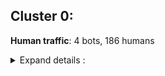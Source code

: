 ## Cluster 0:

**Human traffic**:  4 bots, 186 humans

<details>

<summary>  Expand details : </summary>

* **User Agent** : Mozilla/5.0 (Linux; Android 11; 2201117TY) AppleWebKit/537.36 (KHTML, like Gecko) Version/4.0 Chrome/89.0.4389.116 Mobile Safari/537.36 False

  - **Metadata** : 2023-05-02 10:47:04+00:00/37.163.204.16/1074533a-8bf3-4166-a7b1-e8f507f95900

  - **Media Distanza** : 8.65

  - **Conteggio totale** : 1



* **User Agent** : Mozilla/5.0 (Linux; Android 13; 22081212UG Build/TKQ1.220829.002; wv) AppleWebKit/537.36 (KHTML, like Gecko) Version/4.0 Chrome/112.0.5615.135 Mobile Safari/537.36 Instagram 280.0.0.18.114 Android (33/13; 480dpi; 1220x2482; Xiaomi; 22081212UG; diting; qcom; it_IT; 468688352) False

  - **Metadata** : 2023-05-02 12:07:45+00:00/151.44.62.162/81209f2e-b794-4bea-ab27-ca16ba9d7544

  - **Media Distanza** : 158.52

  - **Conteggio totale** : 1



* **User Agent** : Mozilla/5.0 (Macintosh; Intel Mac OS X 10.13; rv:109.0) Gecko/20100101 Firefox/111.0 False

  - **Metadata** : 2023-05-02 10:31:36+00:00/107.175.117.169/cca03f9e-1668-4d5c-aa00-adae04504fff

  - **Media Distanza** : 9.80

  - **Conteggio totale** : 1



* **User Agent** : Mozilla/5.0 (Macintosh; Intel Mac OS X 10.13; rv:109.0) Gecko/20100101 Firefox/112.0 False

  - **Metadata** : 2023-05-02 10:57:55+00:00/79.35.129.167/81209f2e-b794-4bea-ab27-ca16ba9d7544

  - **Media Distanza** : 9.23

  - **Conteggio totale** : 2



* **User Agent** : Mozilla/5.0 (Macintosh; Intel Mac OS X 10.13; rv:109.0) Gecko/20100101 Firefox/113.0 False

  - **Metadata** : 2023-05-02 10:30:09+00:00/192.3.29.93/cca03f9e-1668-4d5c-aa00-adae04504fff

  - **Media Distanza** : 9.48

  - **Conteggio totale** : 1



* **User Agent** : Mozilla/5.0 (Macintosh; Intel Mac OS X 10.14; rv:102.0) Gecko/20100101 Firefox/102.0 False

  - **Metadata** : 2023-05-02 10:07:15+00:00/37.183.156.55/81209f2e-b794-4bea-ab27-ca16ba9d7544

  - **Media Distanza** : 9.26

  - **Conteggio totale** : 2



* **User Agent** : Mozilla/5.0 (Macintosh; Intel Mac OS X 10.14; rv:109.0) Gecko/20100101 Firefox/112.0 False

  - **Metadata** : 2023-05-02 10:35:42+00:00/107.172.184.222/cca03f9e-1668-4d5c-aa00-adae04504fff

  - **Media Distanza** : 9.41

  - **Conteggio totale** : 2



* **User Agent** : Mozilla/5.0 (Macintosh; Intel Mac OS X 10.14; rv:66.0) Gecko/20100101 Firefox/66.0 False

  - **Metadata** : 2023-05-02 10:41:54+00:00/116.203.237.30/1b3f0af8-fd4d-40c5-aed4-3111eb861580

  - **Media Distanza** : 9.85

  - **Conteggio totale** : 1



* **User Agent** : Mozilla/5.0 (Macintosh; Intel Mac OS X 10.15; rv:102.0) Gecko/20100101 Firefox/102.0 False

  - **Metadata** : 2023-05-02 12:26:50+00:00/2.229.0.29/81209f2e-b794-4bea-ab27-ca16ba9d7544

  - **Media Distanza** : 9.16

  - **Conteggio totale** : 2



* **User Agent** : Mozilla/5.0 (Macintosh; Intel Mac OS X 10.15; rv:108.0) Gecko/20100101 Firefox/108.0 False

  - **Metadata** : 2023-05-02 12:16:14+00:00/128.40.81.115/0a8a141f-f2c4-46be-933e-45edfd582beb

  - **Media Distanza** : 13.76

  - **Conteggio totale** : 1



* **User Agent** : Mozilla/5.0 (Macintosh; Intel Mac OS X 10.15; rv:109.0) Gecko/20100101 Firefox/109.0 False

  - **Metadata** : 2023-05-02 10:34:42+00:00/107.173.3.211/cca03f9e-1668-4d5c-aa00-adae04504fff

  - **Media Distanza** : 9.42

  - **Conteggio totale** : 1



* **User Agent** : Mozilla/5.0 (Macintosh; Intel Mac OS X 10.15; rv:109.0) Gecko/20100101 Firefox/111.0 False

  - **Metadata** : 2023-05-02 10:29:38+00:00/104.168.51.82/cca03f9e-1668-4d5c-aa00-adae04504fff

  - **Media Distanza** : 9.48

  - **Conteggio totale** : 1



* **User Agent** : Mozilla/5.0 (Macintosh; Intel Mac OS X 10.15; rv:109.0) Gecko/20100101 Firefox/112.0 False

  - **Metadata** : 2023-05-02 10:08:53+00:00/88.149.203.102/4f097634-e8a7-4bcc-8074-a4cb0575a0d0

  - **Media Distanza** : 10.02

  - **Conteggio totale** : 6



* **User Agent** : Mozilla/5.0 (Macintosh; Intel Mac OS X 10.15; rv:109.0) Gecko/20100101 Firefox/113.0 False

  - **Metadata** : 2023-05-02 10:30:56+00:00/50.2.25.253/cca03f9e-1668-4d5c-aa00-adae04504fff

  - **Media Distanza** : 9.82

  - **Conteggio totale** : 1



* **User Agent** : Mozilla/5.0 (Macintosh; Intel Mac OS X 10_10_1) AppleWebKit/537.36 (KHTML, like Gecko) Chrome/37.0.2062.124 Safari/537.36 False

  - **Metadata** : 2023-05-02 11:40:10+00:00/122.161.91.49/fd49995e-656a-41d5-a14a-e28629acdfcc

  - **Media Distanza** : 7.78

  - **Conteggio totale** : 1



* **User Agent** : Mozilla/5.0 (Macintosh; Intel Mac OS X 10_10_1) AppleWebKit/537.36 (KHTML, like Gecko) Chrome/39.0.2171.95 Safari/537.36 False

  - **Metadata** : 2023-05-02 11:23:16+00:00/34.230.30.118/ed60f2c7-9309-4a71-86c2-bdd9e189a100

  - **Media Distanza** : 8.15

  - **Conteggio totale** : 2



* **User Agent** : Mozilla/5.0 (Macintosh; Intel Mac OS X 10_10_5) AppleWebKit/537.36 (KHTML, like Gecko) Chrome/87.0.4280.141 Safari/537.36 False

  - **Metadata** : 2023-05-02 10:42:50+00:00/82.62.133.65/81209f2e-b794-4bea-ab27-ca16ba9d7544

  - **Media Distanza** : 6.94

  - **Conteggio totale** : 1



* **User Agent** : Mozilla/5.0 (Macintosh; Intel Mac OS X 10_10_5) AppleWebKit/537.36 (KHTML, like Gecko) Chrome/87.0.4280.88 Safari/537.36 False

  - **Metadata** : 2023-05-02 10:16:41+00:00/151.71.111.115/81209f2e-b794-4bea-ab27-ca16ba9d7544

  - **Media Distanza** : 6.93

  - **Conteggio totale** : 1



* **User Agent** : Mozilla/5.0 (Macintosh; Intel Mac OS X 10_11_0) AppleWebKit/537.36 (KHTML, like Gecko) Chrome/45.0.2454.46 Safari/537.36 False

  - **Metadata** : 2023-05-02 10:00:18+00:00/216.218.147.200/cca03f9e-1668-4d5c-aa00-adae04504fff

  - **Media Distanza** : 9.71

  - **Conteggio totale** : 1



* **User Agent** : Mozilla/5.0 (Macintosh; Intel Mac OS X 10_11_6) AppleWebKit/537.36 (KHTML, like Gecko) Chrome/103.0.0.0 Safari/537.36 False

  - **Metadata** : 2023-05-02 11:52:15+00:00/2.36.103.224/81209f2e-b794-4bea-ab27-ca16ba9d7544

  - **Media Distanza** : 7.09

  - **Conteggio totale** : 1



* **User Agent** : Mozilla/5.0 (Macintosh; Intel Mac OS X 10_11_6) AppleWebKit/601.7.8 (KHTML, like Gecko) False

  - **Metadata** : 2023-05-02 10:32:27+00:00/95.75.33.49/2d3d1ba8-4fb5-4c8c-9f8b-fd5ef1ef3dca

  - **Media Distanza** : 7.13

  - **Conteggio totale** : 1



* **User Agent** : Mozilla/5.0 (Macintosh; Intel Mac OS X 10_12_6) AppleWebKit/537.36 (KHTML, like Gecko) Chrome/103.0.0.0 Safari/537.36 False

  - **Metadata** : 2023-05-02 11:31:08+00:00/93.148.109.210/81209f2e-b794-4bea-ab27-ca16ba9d7544

  - **Media Distanza** : 6.89

  - **Conteggio totale** : 2



* **User Agent** : Mozilla/5.0 (Macintosh; Intel Mac OS X 10_12_6) AppleWebKit/603.3.8 (KHTML, like Gecko) Version/10.1.2 Safari/603.3.8 False

  - **Metadata** : 2023-05-02 11:14:10+00:00/185.81.68.197/1b3f0af8-fd4d-40c5-aed4-3111eb861580

  - **Media Distanza** : 7.27

  - **Conteggio totale** : 1



* **User Agent** : Mozilla/5.0 (Macintosh; Intel Mac OS X 10_12_6) AppleWebKit/605.1.15 (KHTML, like Gecko) Version/12.1.2 Safari/605.1.15 False

  - **Metadata** : 2023-05-02 11:30:48+00:00/31.190.27.47/81209f2e-b794-4bea-ab27-ca16ba9d7544

  - **Media Distanza** : 6.87

  - **Conteggio totale** : 4



* **User Agent** : Mozilla/5.0 (Macintosh; Intel Mac OS X 10_13_6) AppleWebKit/537.36 (KHTML, like Gecko) Chrome/105.0.0.0 Safari/537.36 False

  - **Metadata** : 2023-05-02 10:25:03+00:00/2.44.129.181/81209f2e-b794-4bea-ab27-ca16ba9d7544

  - **Media Distanza** : 6.91

  - **Conteggio totale** : 1



* **User Agent** : Mozilla/5.0 (Macintosh; Intel Mac OS X 10_13_6) AppleWebKit/537.36 (KHTML, like Gecko) Chrome/111.0.0.0 Safari/537.36 False

  - **Metadata** : 2023-05-02 10:29:14+00:00/107.173.48.38/cca03f9e-1668-4d5c-aa00-adae04504fff

  - **Media Distanza** : 7.29

  - **Conteggio totale** : 2



* **User Agent** : Mozilla/5.0 (Macintosh; Intel Mac OS X 10_13_6) AppleWebKit/605.1.15 (KHTML, like Gecko) Version/13.1.2 Safari/605.1.15 False

  - **Metadata** : 2023-05-02 10:06:31+00:00/82.61.0.155/81209f2e-b794-4bea-ab27-ca16ba9d7544

  - **Media Distanza** : 6.59

  - **Conteggio totale** : 5



* **User Agent** : Mozilla/5.0 (Macintosh; Intel Mac OS X 10_14_2) AppleWebKit/605.1.15 (KHTML, like Gecko) Version/12.0.2 Safari/605.1.15 False

  - **Metadata** : 2023-05-02 11:36:22+00:00/93.34.227.210/81209f2e-b794-4bea-ab27-ca16ba9d7544

  - **Media Distanza** : 6.89

  - **Conteggio totale** : 1



* **User Agent** : Mozilla/5.0 (Macintosh; Intel Mac OS X 10_14_5) AppleWebKit/537.36 (KHTML, like Gecko) Chrome/109.0.0.0 Safari/537.36 False

  - **Metadata** : 2023-05-02 10:41:01+00:00/151.33.129.190/81209f2e-b794-4bea-ab27-ca16ba9d7544

  - **Media Distanza** : 8.50

  - **Conteggio totale** : 1



* **User Agent** : Mozilla/5.0 (Macintosh; Intel Mac OS X 10_14_6) AppleWebKit/537.36 (KHTML, like Gecko) Chrome/109.0.0.0 Safari/537.36 False

  - **Metadata** : 2023-05-02 10:34:34+00:00/23.94.83.217/cca03f9e-1668-4d5c-aa00-adae04504fff

  - **Media Distanza** : 7.14

  - **Conteggio totale** : 1



* **User Agent** : Mozilla/5.0 (Macintosh; Intel Mac OS X 10_14_6) AppleWebKit/537.36 (KHTML, like Gecko) Chrome/81.0.4044.0 Safari/537.36 False

  - **Metadata** : 2023-05-02 11:22:34+00:00/116.202.49.204/1b3f0af8-fd4d-40c5-aed4-3111eb861580

  - **Media Distanza** : 9.20

  - **Conteggio totale** : 1



* **User Agent** : Mozilla/5.0 (Macintosh; Intel Mac OS X 10_14_6) AppleWebKit/537.36 (KHTML, like Gecko) Chrome/97.0.4692.99 Safari/537.36 False

  - **Metadata** : 2023-05-02 10:08:32+00:00/54.191.123.72/ed60f2c7-9309-4a71-86c2-bdd9e189a100

  - **Media Distanza** : 8.36

  - **Conteggio totale** : 1



* **User Agent** : Mozilla/5.0 (Macintosh; Intel Mac OS X 10_14_6) AppleWebKit/605.1.15 (KHTML, like Gecko) False

  - **Metadata** : 2023-05-02 10:35:37+00:00/151.95.95.248/0a8a141f-f2c4-46be-933e-45edfd582beb

  - **Media Distanza** : 7.51

  - **Conteggio totale** : 2



* **User Agent** : Mozilla/5.0 (Macintosh; Intel Mac OS X 10_14_6) AppleWebKit/605.1.15 (KHTML, like Gecko) Version/14.1.2 Safari/605.1.15 False

  - **Metadata** : 2023-05-02 10:27:26+00:00/88.149.171.31/81209f2e-b794-4bea-ab27-ca16ba9d7544

  - **Media Distanza** : 6.39

  - **Conteggio totale** : 1



* **User Agent** : Mozilla/5.0 (Macintosh; Intel Mac OS X 10_15_5) AppleWebKit/605.1.15 (KHTML, like Gecko) Version/13.1.1 Safari/605.1.15 (Applebot/0.1; +http://www.apple.com/go/applebot) True

  - **Metadata** : 2023-05-02 11:27:24+00:00/17.241.227.26/cca03f9e-1668-4d5c-aa00-adae04504fff

  - **Media Distanza** : 38.20

  - **Conteggio totale** : 11



* **User Agent** : Mozilla/5.0 (Macintosh; Intel Mac OS X 10_15_6) AppleWebKit/537.36 (KHTML, like Gecko) Chrome/108.0.0.0 Safari/537.36 False

  - **Metadata** : 2023-05-02 10:35:40+00:00/107.173.142.220/cca03f9e-1668-4d5c-aa00-adae04504fff

  - **Media Distanza** : 7.11

  - **Conteggio totale** : 1



* **User Agent** : Mozilla/5.0 (Macintosh; Intel Mac OS X 10_15_6) AppleWebKit/537.36 (KHTML, like Gecko) Chrome/109.0.0.0 Safari/537.36 False

  - **Metadata** : 2023-05-02 10:35:38+00:00/107.173.142.143/cca03f9e-1668-4d5c-aa00-adae04504fff

  - **Media Distanza** : 7.19

  - **Conteggio totale** : 1



* **User Agent** : Mozilla/5.0 (Macintosh; Intel Mac OS X 10_15_6) AppleWebKit/537.36 (KHTML, like Gecko) Chrome/110.0.0.0 Safari/537.36 False

  - **Metadata** : 2023-05-02 10:35:44+00:00/107.173.48.118/cca03f9e-1668-4d5c-aa00-adae04504fff

  - **Media Distanza** : 7.25

  - **Conteggio totale** : 1



* **User Agent** : Mozilla/5.0 (Macintosh; Intel Mac OS X 10_15_6) AppleWebKit/537.36 (KHTML, like Gecko) Chrome/111.0.0.0 Safari/537.36 False

  - **Metadata** : 2023-05-02 10:35:29+00:00/104.168.51.115/cca03f9e-1668-4d5c-aa00-adae04504fff

  - **Media Distanza** : 7.14

  - **Conteggio totale** : 1



* **User Agent** : Mozilla/5.0 (Macintosh; Intel Mac OS X 10_15_6) AppleWebKit/605.1.15 (KHTML, like Gecko) Version/13.1.2 Safari/605.1.15 False

  - **Metadata** : 2023-05-02 12:26:11+00:00/2.47.142.106/81209f2e-b794-4bea-ab27-ca16ba9d7544

  - **Media Distanza** : 6.31

  - **Conteggio totale** : 1



* **User Agent** : Mozilla/5.0 (Macintosh; Intel Mac OS X 10_15_6) AppleWebKit/605.1.15 (KHTML, like Gecko) Version/14.0.1 Safari/605.1.15 False

  - **Metadata** : 2023-05-02 11:24:18+00:00/151.82.16.19/81209f2e-b794-4bea-ab27-ca16ba9d7544

  - **Media Distanza** : 6.36

  - **Conteggio totale** : 1



* **User Agent** : Mozilla/5.0 (Macintosh; Intel Mac OS X 10_15_6) AppleWebKit/605.1.15 (KHTML, like Gecko) Version/14.0.3 Safari/605.1.15 False

  - **Metadata** : 2023-05-02 10:42:04+00:00/151.37.210.88/81209f2e-b794-4bea-ab27-ca16ba9d7544

  - **Media Distanza** : 6.37

  - **Conteggio totale** : 1



* **User Agent** : Mozilla/5.0 (Macintosh; Intel Mac OS X 10_15_6) AppleWebKit/605.1.15 (KHTML, like Gecko) Version/14.1.2 Safari/605.1.15 False

  - **Metadata** : 2023-05-02 11:44:10+00:00/5.90.91.113/81209f2e-b794-4bea-ab27-ca16ba9d7544

  - **Media Distanza** : 6.30

  - **Conteggio totale** : 2



* **User Agent** : Mozilla/5.0 (Macintosh; Intel Mac OS X 10_15_6) AppleWebKit/605.1.15 (KHTML, like Gecko) Version/15.4 Safari/605.1.15 False

  - **Metadata** : 2023-05-02 10:34:47+00:00/80.20.150.245/81209f2e-b794-4bea-ab27-ca16ba9d7544

  - **Media Distanza** : 6.29

  - **Conteggio totale** : 1



* **User Agent** : Mozilla/5.0 (Macintosh; Intel Mac OS X 10_15_6) AppleWebKit/605.1.15 (KHTML, like Gecko) Version/15.6,2 Safari/605.1.15 False

  - **Metadata** : 2023-05-02 11:36:58+00:00/5.169.64.228/81209f2e-b794-4bea-ab27-ca16ba9d7544

  - **Media Distanza** : 6.35

  - **Conteggio totale** : 2



* **User Agent** : Mozilla/5.0 (Macintosh; Intel Mac OS X 10_15_6) AppleWebKit/605.1.15 (KHTML, like Gecko) Version/15.6.1 Safari/605.1.15 False

  - **Metadata** : 2023-05-02 12:23:12+00:00/5.95.187.24/81209f2e-b794-4bea-ab27-ca16ba9d7544

  - **Media Distanza** : 6.28

  - **Conteggio totale** : 1



* **User Agent** : Mozilla/5.0 (Macintosh; Intel Mac OS X 10_15_6) AppleWebKit/605.1.15 (KHTML, like Gecko) Version/15.6.4 Mobile/15E148 Safari/604.1 False

  - **Metadata** : 2023-05-02 11:22:06+00:00/101.56.102.10/81209f2e-b794-4bea-ab27-ca16ba9d7544

  - **Media Distanza** : 6.15

  - **Conteggio totale** : 1



* **User Agent** : Mozilla/5.0 (Macintosh; Intel Mac OS X 10_15_6) AppleWebKit/605.1.15 (KHTML, like Gecko) Version/15.6.4 Safari/605.1.15 False

  - **Metadata** : 2023-05-02 10:09:35+00:00/101.56.102.10/81209f2e-b794-4bea-ab27-ca16ba9d7544

  - **Media Distanza** : 6.46

  - **Conteggio totale** : 3



* **User Agent** : Mozilla/5.0 (Macintosh; Intel Mac OS X 10_15_7) AppleWebKit/537.36 (KHTML, like Gecko) Chrome/107.0.0.0 Safari/537.36 False

  - **Metadata** : 2023-05-02 10:10:29+00:00/64.124.8.49/972149f6-4a88-4681-8b97-982c21d5544e

  - **Media Distanza** : 12.89

  - **Conteggio totale** : 4



* **User Agent** : Mozilla/5.0 (Macintosh; Intel Mac OS X 10_15_7) AppleWebKit/537.36 (KHTML, like Gecko) Chrome/108.0.0.0 Safari/537.36 False

  - **Metadata** : 2023-05-02 11:58:36+00:00/54.162.194.228/cca03f9e-1668-4d5c-aa00-adae04504fff

  - **Media Distanza** : 9.07

  - **Conteggio totale** : 8



* **User Agent** : Mozilla/5.0 (Macintosh; Intel Mac OS X 10_15_7) AppleWebKit/537.36 (KHTML, like Gecko) Chrome/111.0.0.0 Safari/537.36 False

  - **Metadata** : 2023-05-02 10:08:29+00:00/130.25.254.200/c96cab3d-3644-44bf-9aab-826470aa862f

  - **Media Distanza** : 7.16

  - **Conteggio totale** : 9



* **User Agent** : Mozilla/5.0 (Macintosh; Intel Mac OS X 10_15_7) AppleWebKit/537.36 (KHTML, like Gecko) Chrome/112.0.0.0 Safari/537.36 False

  - **Metadata** : 2023-05-02 10:10:55+00:00/101.56.16.7/81209f2e-b794-4bea-ab27-ca16ba9d7544

  - **Media Distanza** : 7.41

  - **Conteggio totale** : 65



* **User Agent** : Mozilla/5.0 (Macintosh; Intel Mac OS X 10_15_7) AppleWebKit/537.36 (KHTML, like Gecko) Chrome/112.0.0.0 Safari/537.36 Edg/112.0.1722.58 False

  - **Metadata** : 2023-05-02 12:21:13+00:00/81.56.143.43/81209f2e-b794-4bea-ab27-ca16ba9d7544

  - **Media Distanza** : 7.02

  - **Conteggio totale** : 1



* **User Agent** : Mozilla/5.0 (Macintosh; Intel Mac OS X 10_15_7) AppleWebKit/537.36 (KHTML, like Gecko) Chrome/112.0.0.0 Safari/537.36 Edg/112.0.1722.64 False

  - **Metadata** : 2023-05-02 10:47:30+00:00/81.56.122.42/81209f2e-b794-4bea-ab27-ca16ba9d7544

  - **Media Distanza** : 6.96

  - **Conteggio totale** : 1



* **User Agent** : Mozilla/5.0 (Macintosh; Intel Mac OS X 10_15_7) AppleWebKit/537.36 (KHTML, like Gecko) Chrome/112.0.0.0 Safari/537.36 OPR/98.0.0.0 False

  - **Metadata** : 2023-05-02 10:18:11+00:00/217.138.197.20/81209f2e-b794-4bea-ab27-ca16ba9d7544

  - **Media Distanza** : 6.94

  - **Conteggio totale** : 1



* **User Agent** : Mozilla/5.0 (Macintosh; Intel Mac OS X 10_15_7) AppleWebKit/537.36 (KHTML, like Gecko) Chrome/113.0.0.0 Safari/537.36 False

  - **Metadata** : 2023-05-02 10:35:34+00:00/107.175.204.118/cca03f9e-1668-4d5c-aa00-adae04504fff

  - **Media Distanza** : 7.43

  - **Conteggio totale** : 2



* **User Agent** : Mozilla/5.0 (Macintosh; Intel Mac OS X 10_15_7) AppleWebKit/537.36 (KHTML, like Gecko) Chrome/96.0.4664.110 Safari/537.36 False

  - **Metadata** : 2023-05-02 10:42:44+00:00/209.141.55.120/-

  - **Media Distanza** : 8.36

  - **Conteggio totale** : 1



* **User Agent** : Mozilla/5.0 (Macintosh; Intel Mac OS X 10_15_7) AppleWebKit/537.36 (KHTML, like Gecko) Chrome/97.0.4692.99 Safari/537.36 False

  - **Metadata** : 2023-05-02 10:09:48+00:00/213.61.203.222/0a8a141f-f2c4-46be-933e-45edfd582beb

  - **Media Distanza** : 7.33

  - **Conteggio totale** : 1



* **User Agent** : Mozilla/5.0 (Macintosh; Intel Mac OS X 10_15_7) AppleWebKit/605.1.15 (KHTML, like Gecko) False

  - **Metadata** : 2023-05-02 10:34:05+00:00/109.115.131.149/cca03f9e-1668-4d5c-aa00-adae04504fff

  - **Media Distanza** : 8.26

  - **Conteggio totale** : 2



* **User Agent** : Mozilla/5.0 (Macintosh; Intel Mac OS X 10_15_7) AppleWebKit/605.1.15 (KHTML, like Gecko) Version/14.1.2 Safari/605.1.15 False

  - **Metadata** : 2023-05-02 10:35:27+00:00/107.173.3.226/cca03f9e-1668-4d5c-aa00-adae04504fff

  - **Media Distanza** : 6.48

  - **Conteggio totale** : 3



* **User Agent** : Mozilla/5.0 (Macintosh; Intel Mac OS X 10_15_7) AppleWebKit/605.1.15 (KHTML, like Gecko) Version/15.0 Safari/605.1.15 False

  - **Metadata** : 2023-05-02 11:18:09+00:00/78.5.1.54/81209f2e-b794-4bea-ab27-ca16ba9d7544

  - **Media Distanza** : 6.53

  - **Conteggio totale** : 1



* **User Agent** : Mozilla/5.0 (Macintosh; Intel Mac OS X 10_15_7) AppleWebKit/605.1.15 (KHTML, like Gecko) Version/15.2 Safari/605.1.15 False

  - **Metadata** : 2023-05-02 10:05:52+00:00/93.37.112.0/81209f2e-b794-4bea-ab27-ca16ba9d7544

  - **Media Distanza** : 6.77

  - **Conteggio totale** : 1



* **User Agent** : Mozilla/5.0 (Macintosh; Intel Mac OS X 10_15_7) AppleWebKit/605.1.15 (KHTML, like Gecko) Version/15.3 Safari/605.1.15 False

  - **Metadata** : 2023-05-02 11:23:26+00:00/5.99.208.38/81209f2e-b794-4bea-ab27-ca16ba9d7544

  - **Media Distanza** : 6.54

  - **Conteggio totale** : 3



* **User Agent** : Mozilla/5.0 (Macintosh; Intel Mac OS X 10_15_7) AppleWebKit/605.1.15 (KHTML, like Gecko) Version/15.4 Safari/605.1.15 False

  - **Metadata** : 2023-05-02 11:39:53+00:00/79.16.17.8/81209f2e-b794-4bea-ab27-ca16ba9d7544

  - **Media Distanza** : 7.82

  - **Conteggio totale** : 4



* **User Agent** : Mozilla/5.0 (Macintosh; Intel Mac OS X 10_15_7) AppleWebKit/605.1.15 (KHTML, like Gecko) Version/15.5 Safari/605.1.15 False

  - **Metadata** : 2023-05-02 10:11:15+00:00/31.188.141.248/81209f2e-b794-4bea-ab27-ca16ba9d7544

  - **Media Distanza** : 6.65

  - **Conteggio totale** : 4



* **User Agent** : Mozilla/5.0 (Macintosh; Intel Mac OS X 10_15_7) AppleWebKit/605.1.15 (KHTML, like Gecko) Version/15.6 Safari/605.1.15 False

  - **Metadata** : 2023-05-02 11:33:54+00:00/31.94.25.107/81209f2e-b794-4bea-ab27-ca16ba9d7544

  - **Media Distanza** : 6.66

  - **Conteggio totale** : 1



* **User Agent** : Mozilla/5.0 (Macintosh; Intel Mac OS X 10_15_7) AppleWebKit/605.1.15 (KHTML, like Gecko) Version/15.6.1 Safari/605.1.15 False

  - **Metadata** : 2023-05-02 10:09:21+00:00/151.29.58.102/81209f2e-b794-4bea-ab27-ca16ba9d7544

  - **Media Distanza** : 6.33

  - **Conteggio totale** : 9



* **User Agent** : Mozilla/5.0 (Macintosh; Intel Mac OS X 10_15_7) AppleWebKit/605.1.15 (KHTML, like Gecko) Version/16.0 Safari/605.1.15 False

  - **Metadata** : 2023-05-02 10:06:37+00:00/192.167.192.120/0a8a141f-f2c4-46be-933e-45edfd582beb

  - **Media Distanza** : 7.14

  - **Conteggio totale** : 3



* **User Agent** : Mozilla/5.0 (Macintosh; Intel Mac OS X 10_15_7) AppleWebKit/605.1.15 (KHTML, like Gecko) Version/16.1 Safari/605.1.15 False

  - **Metadata** : 2023-05-02 11:52:13+00:00/151.30.84.196/81209f2e-b794-4bea-ab27-ca16ba9d7544

  - **Media Distanza** : 6.78

  - **Conteggio totale** : 1



* **User Agent** : Mozilla/5.0 (Macintosh; Intel Mac OS X 10_15_7) AppleWebKit/605.1.15 (KHTML, like Gecko) Version/16.2 Safari/605.1.15 False

  - **Metadata** : 2023-05-02 11:30:20+00:00/93.33.54.105/81209f2e-b794-4bea-ab27-ca16ba9d7544

  - **Media Distanza** : 6.61

  - **Conteggio totale** : 8



* **User Agent** : Mozilla/5.0 (Macintosh; Intel Mac OS X 10_15_7) AppleWebKit/605.1.15 (KHTML, like Gecko) Version/16.3 Safari/605.1.15 False

  - **Metadata** : 2023-05-02 11:31:20+00:00/188.217.130.152/81209f2e-b794-4bea-ab27-ca16ba9d7544

  - **Media Distanza** : 6.99

  - **Conteggio totale** : 30



* **User Agent** : Mozilla/5.0 (Macintosh; Intel Mac OS X 10_15_7) AppleWebKit/605.1.15 (KHTML, like Gecko) Version/16.4 Mobile/15E148 Safari/604.1 False

  - **Metadata** : 2023-05-02 11:20:52+00:00/79.17.58.7/81209f2e-b794-4bea-ab27-ca16ba9d7544

  - **Media Distanza** : 6.37

  - **Conteggio totale** : 2



* **User Agent** : Mozilla/5.0 (Macintosh; Intel Mac OS X 10_15_7) AppleWebKit/605.1.15 (KHTML, like Gecko) Version/16.4 Safari/605.1.15 False

  - **Metadata** : 2023-05-02 11:29:53+00:00/212.171.234.155/4f097634-e8a7-4bcc-8074-a4cb0575a0d0

  - **Media Distanza** : 6.88

  - **Conteggio totale** : 36



* **User Agent** : Mozilla/5.0 (Macintosh; Intel Mac OS X 10_15_7) AppleWebKit/605.1.15 (KHTML, like Gecko) Version/16.4.1 Safari/605.1.15 False

  - **Metadata** : 2023-05-02 10:16:51+00:00/81.56.85.71/81209f2e-b794-4bea-ab27-ca16ba9d7544

  - **Media Distanza** : 6.65

  - **Conteggio totale** : 9



* **User Agent** : Mozilla/5.0 (iPad; CPU OS 11_4 like Mac OS X) AppleWebKit/605.1.15 (KHTML, like Gecko) Version/11.0 Mobile/15E148 Safari/604.1 False

  - **Metadata** : 2023-05-02 12:21:10+00:00/45.87.9.237/ee52971f-fb8d-4534-94cb-61232147fd12

  - **Media Distanza** : 27.77

  - **Conteggio totale** : 2



* **User Agent** : Mozilla/5.0 (iPad; CPU OS 12_5_5 like Mac OS X) AppleWebKit/605.1.15 (KHTML, like Gecko) Version/12.1.2 Mobile/15E148 Safari/604.1 False

  - **Metadata** : 2023-05-02 10:30:19+00:00/128.116.144.10/81209f2e-b794-4bea-ab27-ca16ba9d7544

  - **Media Distanza** : 27.49

  - **Conteggio totale** : 1



* **User Agent** : Mozilla/5.0 (iPad; CPU OS 12_5_7 like Mac OS X) AppleWebKit/604.1.34 (KHTML, like Gecko) GSA/39.0.175034278 Mobile/16H81 Safari/604.1 False

  - **Metadata** : 2023-05-02 11:18:56+00:00/95.246.70.175/81209f2e-b794-4bea-ab27-ca16ba9d7544

  - **Media Distanza** : 27.54

  - **Conteggio totale** : 1



* **User Agent** : Mozilla/5.0 (iPad; CPU OS 15_7_5 like Mac OS X) AppleWebKit/605.1.15 (KHTML, like Gecko) Version/15.6.4 Mobile/15E148 Safari/604.1 False

  - **Metadata** : 2023-05-02 10:45:28+00:00/2.37.82.175/81209f2e-b794-4bea-ab27-ca16ba9d7544

  - **Media Distanza** : 27.45

  - **Conteggio totale** : 1



* **User Agent** : Mozilla/5.0 (iPad; CPU OS 16_1 like Mac OS X) AppleWebKit/605.1.15 (KHTML, like Gecko) GSA/261.0.525226904 Mobile/15E148 Safari/604.1 False

  - **Metadata** : 2023-05-02 11:56:03+00:00/79.49.126.167/81209f2e-b794-4bea-ab27-ca16ba9d7544

  - **Media Distanza** : 27.53

  - **Conteggio totale** : 1



* **User Agent** : Mozilla/5.0 (iPad; CPU OS 16_3 like Mac OS X) AppleWebKit/605.1.15 (KHTML, like Gecko) CriOS/112.0.5615.70 Mobile/15E148 Safari/604.1 False

  - **Metadata** : 2023-05-02 11:30:12+00:00/94.34.2.35/81209f2e-b794-4bea-ab27-ca16ba9d7544

  - **Media Distanza** : 30.23

  - **Conteggio totale** : 1



* **User Agent** : Mozilla/5.0 (iPad; CPU OS 16_3 like Mac OS X) AppleWebKit/605.1.15 (KHTML, like Gecko) GSA/261.0.525226904 Mobile/15E148 Safari/604.1 False

  - **Metadata** : 2023-05-02 10:19:10+00:00/151.95.79.62/0a8a141f-f2c4-46be-933e-45edfd582beb

  - **Media Distanza** : 27.87

  - **Conteggio totale** : 1



* **User Agent** : Mozilla/5.0 (iPad; CPU OS 16_3_1 like Mac OS X) AppleWebKit/605.1.15 (KHTML, like Gecko) Version/16.3 Mobile/15E148 Safari/604.1 False

  - **Metadata** : 2023-05-02 10:07:22+00:00/5.88.236.61/81209f2e-b794-4bea-ab27-ca16ba9d7544

  - **Media Distanza** : 27.50

  - **Conteggio totale** : 1



* **User Agent** : Mozilla/5.0 (iPad; CPU OS 16_4 like Mac OS X) AppleWebKit/605.1.15 (KHTML, like Gecko) CriOS/112.0.5615.167 Mobile/15E148 Safari/604.1 False

  - **Metadata** : 2023-05-02 12:18:01+00:00/93.34.147.208/81209f2e-b794-4bea-ab27-ca16ba9d7544

  - **Media Distanza** : 30.19

  - **Conteggio totale** : 1



* **User Agent** : Mozilla/5.0 (iPad; CPU OS 16_4_1 like Mac OS X) AppleWebKit/605.1.15 (KHTML, like Gecko) Mobile/15E148 AppIosLmIt Leroy Merlin/8.11.0 AppIosLmIt Leroy Merlin/8.11.0 AppIosLmIt Leroy Merlin/8.11.0 AppIosLmIt Leroy Merlin/8.11.0 False

  - **Metadata** : 2023-05-02 10:28:47+00:00/92.118.62.60/81209f2e-b794-4bea-ab27-ca16ba9d7544

  - **Media Distanza** : 27.76

  - **Conteggio totale** : 1



* **User Agent** : Mozilla/5.0 (iPhone; CPU iPhone OS 12_5 like Mac OS X) AppleWebKit/605.1.15 (KHTML, like Gecko) GSA/160.0.373863126 Mobile/15E148 Safari/604.1 False

  - **Metadata** : 2023-05-02 11:43:05+00:00/5.90.35.94/81209f2e-b794-4bea-ab27-ca16ba9d7544

  - **Media Distanza** : 3.47

  - **Conteggio totale** : 1



* **User Agent** : Mozilla/5.0 (iPhone; CPU iPhone OS 12_5_5 like Mac OS X) AppleWebKit/605.1.15 (KHTML, like Gecko) Version/12.1.2 Mobile/15E148 Safari/604.1 False

  - **Metadata** : 2023-05-02 10:46:04+00:00/151.57.34.219/81209f2e-b794-4bea-ab27-ca16ba9d7544

  - **Media Distanza** : 2.76

  - **Conteggio totale** : 2



* **User Agent** : Mozilla/5.0 (iPhone; CPU iPhone OS 12_5_7 like Mac OS X) AppleWebKit/605.1.15 (KHTML, like Gecko) Version/12.1.2 Mobile/15E148 Safari/604.1 False

  - **Metadata** : 2023-05-02 10:02:55+00:00/79.40.97.167/81209f2e-b794-4bea-ab27-ca16ba9d7544

  - **Media Distanza** : 3.36

  - **Conteggio totale** : 4



* **User Agent** : Mozilla/5.0 (iPhone; CPU iPhone OS 13_2_3 like Mac OS X) AppleWebKit/605.1.15 (KHTML, like Gecko) Version/13.0.3 Mobile/15E148 Safari/604.1 False

  - **Metadata** : 2023-05-02 10:08:48+00:00/223.240.99.104/972149f6-4a88-4681-8b97-982c21d5544e

  - **Media Distanza** : 3.76

  - **Conteggio totale** : 1



* **User Agent** : Mozilla/5.0 (iPhone; CPU iPhone OS 13_5 like Mac OS X) AppleWebKit/605.1.15 (KHTML, like Gecko) CriOS/93.0.4577.78 Mobile/15E148 Safari/604.1 False

  - **Metadata** : 2023-05-02 12:06:37+00:00/37.160.144.193/81209f2e-b794-4bea-ab27-ca16ba9d7544

  - **Media Distanza** : 12.86

  - **Conteggio totale** : 1



* **User Agent** : Mozilla/5.0 (iPhone; CPU iPhone OS 14_0 like Mac OS X) AppleWebKit/605.1.15 (KHTML, like Gecko) Version/14.0 Mobile/15E148 Safari/604.1 False

  - **Metadata** : 2023-05-02 11:13:36+00:00/178.249.192.115/ebaa916b-6d4c-45a3-aa9e-56fdcaac1574

  - **Media Distanza** : 8.50

  - **Conteggio totale** : 1



* **User Agent** : Mozilla/5.0 (iPhone; CPU iPhone OS 14_4 like Mac OS X) AppleWebKit/605.1.15 (KHTML, like Gecko) Version/14.0.3 Mobile/15E148 Safari/604.1 False

  - **Metadata** : 2023-05-02 11:49:31+00:00/5.90.201.132/81209f2e-b794-4bea-ab27-ca16ba9d7544

  - **Media Distanza** : 3.72

  - **Conteggio totale** : 1



* **User Agent** : Mozilla/5.0 (iPhone; CPU iPhone OS 14_6 like Mac OS X) AppleWebKit/605.1.15 (KHTML, like Gecko) Version/14.1.1 Mobile/15E148 Safari/604.1 False

  - **Metadata** : 2023-05-02 11:53:47+00:00/151.34.245.110/81209f2e-b794-4bea-ab27-ca16ba9d7544

  - **Media Distanza** : 3.18

  - **Conteggio totale** : 2



* **User Agent** : Mozilla/5.0 (iPhone; CPU iPhone OS 14_7_1 like Mac OS X) AppleWebKit/605.1.15 (KHTML, like Gecko) Version/14.1.2 Mobile/15E148 Safari/604.1 False

  - **Metadata** : 2023-05-02 11:39:15+00:00/151.34.25.76/71833729-ebae-4a24-aa7f-44edf8482820

  - **Media Distanza** : 3.24

  - **Conteggio totale** : 2



* **User Agent** : Mozilla/5.0 (iPhone; CPU iPhone OS 14_8 like Mac OS X) AppleWebKit/605.1.15 (KHTML, like Gecko) Version/14.1.2 Mobile/15E148 Safari/604.1 False

  - **Metadata** : 2023-05-02 11:39:49+00:00/93.44.7.187/81209f2e-b794-4bea-ab27-ca16ba9d7544

  - **Media Distanza** : 5.48

  - **Conteggio totale** : 4



* **User Agent** : Mozilla/5.0 (iPhone; CPU iPhone OS 14_8_1 like Mac OS X) AppleWebKit/605.1.15 (KHTML, like Gecko) Version/14.1.2 Mobile/15E148 Safari/604.1 False

  - **Metadata** : 2023-05-02 11:33:19+00:00/151.36.15.81/81209f2e-b794-4bea-ab27-ca16ba9d7544

  - **Media Distanza** : 2.79

  - **Conteggio totale** : 5



* **User Agent** : Mozilla/5.0 (iPhone; CPU iPhone OS 15_0_2 like Mac OS X) AppleWebKit/605.1.15 (KHTML, like Gecko) Version/15.0 Mobile/15E148 Safari/604.1 False

  - **Metadata** : 2023-05-02 10:11:54+00:00/80.180.155.94/81209f2e-b794-4bea-ab27-ca16ba9d7544

  - **Media Distanza** : 2.90

  - **Conteggio totale** : 1



* **User Agent** : Mozilla/5.0 (iPhone; CPU iPhone OS 15_1 like Mac OS X) AppleWebKit/605.1.15 (KHTML, like Gecko) Version/15.1 Mobile/15E148 Safari/604.1 False

  - **Metadata** : 2023-05-02 11:59:07+00:00/51.179.32.110/99d7b12b-bb30-42fd-b065-9d2fb9583ec2

  - **Media Distanza** : 5.40

  - **Conteggio totale** : 2



* **User Agent** : Mozilla/5.0 (iPhone; CPU iPhone OS 15_3 like Mac OS X) AppleWebKit/605.1.15 (KHTML, like Gecko) Version/15.3 Mobile/15E148 Safari/604.1 False

  - **Metadata** : 2023-05-02 10:44:51+00:00/109.53.11.80/99d7b12b-bb30-42fd-b065-9d2fb9583ec2

  - **Media Distanza** : 6.53

  - **Conteggio totale** : 1



* **User Agent** : Mozilla/5.0 (iPhone; CPU iPhone OS 15_3_1 like Mac OS X) AppleWebKit/605.1.15 (KHTML, like Gecko) Version/15.3 Mobile/15E148 Safari/604.1 False

  - **Metadata** : 2023-05-02 10:56:52+00:00/93.32.198.177/81209f2e-b794-4bea-ab27-ca16ba9d7544

  - **Media Distanza** : 4.69

  - **Conteggio totale** : 3



* **User Agent** : Mozilla/5.0 (iPhone; CPU iPhone OS 15_4 like Mac OS X) AppleWebKit/605.1.15 (KHTML, like Gecko) CriOS/112.0.5615.167 Mobile/15E148 Safari/604.1 False

  - **Metadata** : 2023-05-02 10:50:56+00:00/176.201.184.82/81209f2e-b794-4bea-ab27-ca16ba9d7544

  - **Media Distanza** : 12.86

  - **Conteggio totale** : 1



* **User Agent** : Mozilla/5.0 (iPhone; CPU iPhone OS 15_4_1 like Mac OS X) AppleWebKit/605.1.15 (KHTML, like Gecko) Version/15.4 Mobile/15E148 Safari/604.1 False

  - **Metadata** : 2023-05-02 11:30:27+00:00/37.161.129.255/81209f2e-b794-4bea-ab27-ca16ba9d7544

  - **Media Distanza** : 3.44

  - **Conteggio totale** : 5



* **User Agent** : Mozilla/5.0 (iPhone; CPU iPhone OS 15_5 like Mac OS X) AppleWebKit/605.1.15 (KHTML, like Gecko) GSA/257.0.518611621 Mobile/15E148 Safari/604.1 False

  - **Metadata** : 2023-05-02 10:22:41+00:00/151.18.2.46/81209f2e-b794-4bea-ab27-ca16ba9d7544

  - **Media Distanza** : 3.47

  - **Conteggio totale** : 1



* **User Agent** : Mozilla/5.0 (iPhone; CPU iPhone OS 15_5 like Mac OS X) AppleWebKit/605.1.15 (KHTML, like Gecko) Version/15.5 Mobile/15E148 Safari/604.1 False

  - **Metadata** : 2023-05-02 12:00:16+00:00/151.18.19.88/81209f2e-b794-4bea-ab27-ca16ba9d7544

  - **Media Distanza** : 2.88

  - **Conteggio totale** : 7



* **User Agent** : Mozilla/5.0 (iPhone; CPU iPhone OS 15_6 like Mac OS X) AppleWebKit/605.1.15 (KHTML, like Gecko) CriOS/112.0.5615.70 Mobile/15E148 Safari/604.1 False

  - **Metadata** : 2023-05-02 11:38:35+00:00/93.32.18.162/81209f2e-b794-4bea-ab27-ca16ba9d7544

  - **Media Distanza** : 12.85

  - **Conteggio totale** : 2



* **User Agent** : Mozilla/5.0 (iPhone; CPU iPhone OS 15_6 like Mac OS X) AppleWebKit/605.1.15 (KHTML, like Gecko) EdgiOS/112.0.1722.44 Version/15.0 Mobile/15E148 Safari/604.1 False

  - **Metadata** : 2023-05-02 11:35:52+00:00/151.34.239.165/81209f2e-b794-4bea-ab27-ca16ba9d7544

  - **Media Distanza** : 64.59

  - **Conteggio totale** : 1



* **User Agent** : Mozilla/5.0 (iPhone; CPU iPhone OS 15_6 like Mac OS X) AppleWebKit/605.1.15 (KHTML, like Gecko) Version/15.6 Mobile/15E148 Safari/604.1 False

  - **Metadata** : 2023-05-02 10:12:15+00:00/5.171.195.83/81209f2e-b794-4bea-ab27-ca16ba9d7544

  - **Media Distanza** : 4.66

  - **Conteggio totale** : 4



* **User Agent** : Mozilla/5.0 (iPhone; CPU iPhone OS 15_6_1 like Mac OS X) AppleWebKit/605.1.15 (KHTML, like Gecko) Mobile/15E148 AppIosLmIt Leroy Merlin/8.12.0 False

  - **Metadata** : 2023-05-02 10:26:10+00:00/151.38.107.26/81209f2e-b794-4bea-ab27-ca16ba9d7544

  - **Media Distanza** : 18.67

  - **Conteggio totale** : 1



* **User Agent** : Mozilla/5.0 (iPhone; CPU iPhone OS 15_6_1 like Mac OS X) AppleWebKit/605.1.15 (KHTML, like Gecko) Version/15.6.1 Mobile/15E148 Safari/604.1 False

  - **Metadata** : 2023-05-02 11:30:49+00:00/37.163.243.146/81209f2e-b794-4bea-ab27-ca16ba9d7544

  - **Media Distanza** : 3.59

  - **Conteggio totale** : 17



* **User Agent** : Mozilla/5.0 (iPhone; CPU iPhone OS 15_7 like Mac OS X) AppleWebKit/605.1.15 (KHTML, like Gecko) CriOS/112.0.5615.167 Mobile/15E148 Safari/604.1 False

  - **Metadata** : 2023-05-02 10:11:02+00:00/37.159.100.246/81209f2e-b794-4bea-ab27-ca16ba9d7544

  - **Media Distanza** : 12.98

  - **Conteggio totale** : 2



* **User Agent** : Mozilla/5.0 (iPhone; CPU iPhone OS 15_7 like Mac OS X) AppleWebKit/605.1.15 (KHTML, like Gecko) GSA/262.0.527316235 Mobile/15E148 Safari/604.1 False

  - **Metadata** : 2023-05-02 11:49:07+00:00/101.56.104.206/81209f2e-b794-4bea-ab27-ca16ba9d7544

  - **Media Distanza** : 3.45

  - **Conteggio totale** : 1



* **User Agent** : Mozilla/5.0 (iPhone; CPU iPhone OS 15_7 like Mac OS X) AppleWebKit/605.1.15 (KHTML, like Gecko) Version/15.6,2 Mobile/15E148 Safari/604.1 False

  - **Metadata** : 2023-05-02 11:19:42+00:00/82.55.215.136/81209f2e-b794-4bea-ab27-ca16ba9d7544

  - **Media Distanza** : 2.74

  - **Conteggio totale** : 1



* **User Agent** : Mozilla/5.0 (iPhone; CPU iPhone OS 15_7_1 like Mac OS X) AppleWebKit/605.1.15 (KHTML, like Gecko) Version/15.6.3 Mobile/15E148 Safari/604.1 False

  - **Metadata** : 2023-05-02 11:33:12+00:00/95.244.182.53/81209f2e-b794-4bea-ab27-ca16ba9d7544

  - **Media Distanza** : 2.82

  - **Conteggio totale** : 1



* **User Agent** : Mozilla/5.0 (iPhone; CPU iPhone OS 15_7_3 like Mac OS X) AppleWebKit/605.1.15 (KHTML, like Gecko) Mobile/15E148 AppIosLmIt Leroy Merlin/8.11.0 False

  - **Metadata** : 2023-05-02 11:58:02+00:00/37.163.210.162/09fc74bd-db16-4ea2-b6ea-4980cacec8f7

  - **Media Distanza** : 18.93

  - **Conteggio totale** : 2



* **User Agent** : Mozilla/5.0 (iPhone; CPU iPhone OS 15_7_3 like Mac OS X) AppleWebKit/605.1.15 (KHTML, like Gecko) Mobile/15E148 AppIosLmIt Leroy Merlin/8.12.0 AppIosLmIt Leroy Merlin/8.12.0 AppIosLmIt Leroy Merlin/8.12.0 AppIosLmIt Leroy Merlin/8.12.0 False

  - **Metadata** : 2023-05-02 10:21:05+00:00/5.77.76.147/81209f2e-b794-4bea-ab27-ca16ba9d7544

  - **Media Distanza** : 5.75

  - **Conteggio totale** : 1



* **User Agent** : Mozilla/5.0 (iPhone; CPU iPhone OS 15_7_3 like Mac OS X) AppleWebKit/605.1.15 (KHTML, like Gecko) Version/15.6.4 Mobile/15E148 Safari/604.1 False

  - **Metadata** : 2023-05-02 10:05:40+00:00/37.163.248.122/81209f2e-b794-4bea-ab27-ca16ba9d7544

  - **Media Distanza** : 3.38

  - **Conteggio totale** : 7



* **User Agent** : Mozilla/5.0 (iPhone; CPU iPhone OS 15_7_4 like Mac OS X) AppleWebKit/605.1.15 (KHTML, like Gecko) Mobile/15E148 False

  - **Metadata** : 2023-05-02 12:15:56+00:00/193.207.171.63/71833729-ebae-4a24-aa7f-44edf8482820

  - **Media Distanza** : 4.69

  - **Conteggio totale** : 1



* **User Agent** : Mozilla/5.0 (iPhone; CPU iPhone OS 15_7_5 like Mac OS X) AppleWebKit/605.1.15 (KHTML, like Gecko) Mobile/15E148 AppIosLmIt Leroy Merlin/8.11.0 False

  - **Metadata** : 2023-05-02 12:29:21+00:00/37.117.193.156/81209f2e-b794-4bea-ab27-ca16ba9d7544

  - **Media Distanza** : 18.65

  - **Conteggio totale** : 1



* **User Agent** : Mozilla/5.0 (iPhone; CPU iPhone OS 15_7_5 like Mac OS X) AppleWebKit/605.1.15 (KHTML, like Gecko) Mobile/15E148 AppIosLmIt Leroy Merlin/8.11.0 AppIosLmIt Leroy Merlin/8.11.0 AppIosLmIt Leroy Merlin/8.11.0 AppIosLmIt Leroy Merlin/8.11.0 AppIosLmIt Leroy Merlin/8.11.0 False

  - **Metadata** : 2023-05-02 12:01:29+00:00/109.116.2.71/81209f2e-b794-4bea-ab27-ca16ba9d7544

  - **Media Distanza** : 4.11

  - **Conteggio totale** : 1



* **User Agent** : Mozilla/5.0 (iPhone; CPU iPhone OS 15_7_5 like Mac OS X) AppleWebKit/605.1.15 (KHTML, like Gecko) Version/15.6.4 Mobile/15E148 Safari/604.1 False

  - **Metadata** : 2023-05-02 11:30:43+00:00/62.11.44.228/81209f2e-b794-4bea-ab27-ca16ba9d7544

  - **Media Distanza** : 4.14

  - **Conteggio totale** : 17



* **User Agent** : Mozilla/5.0 (iPhone; CPU iPhone OS 16_0 like Mac OS X) AppleWebKit/605.1.15 (KHTML, like Gecko) CriOS/99.0.4844.59 Mobile/15E148 Safari/604.1 False

  - **Metadata** : 2023-05-02 12:08:27+00:00/37.163.10.159/81209f2e-b794-4bea-ab27-ca16ba9d7544

  - **Media Distanza** : 12.85

  - **Conteggio totale** : 1



* **User Agent** : Mozilla/5.0 (iPhone; CPU iPhone OS 16_0 like Mac OS X) AppleWebKit/605.1.15 (KHTML, like Gecko) GSA/261.0.525226904 Mobile/15E148 Safari/604.1 False

  - **Metadata** : 2023-05-02 12:10:47+00:00/151.35.38.155/81209f2e-b794-4bea-ab27-ca16ba9d7544

  - **Media Distanza** : 3.39

  - **Conteggio totale** : 1



* **User Agent** : Mozilla/5.0 (iPhone; CPU iPhone OS 16_0 like Mac OS X) AppleWebKit/605.1.15 (KHTML, like Gecko) Version/16.0 Mobile/15E148 Safari/604.1 False

  - **Metadata** : 2023-05-02 11:47:52+00:00/79.20.131.57/81209f2e-b794-4bea-ab27-ca16ba9d7544

  - **Media Distanza** : 3.25

  - **Conteggio totale** : 9



* **User Agent** : Mozilla/5.0 (iPhone; CPU iPhone OS 16_0_2 like Mac OS X) AppleWebKit/605.1.15 (KHTML, like Gecko) Version/16.0 Mobile/15E148 Safari/604.1 False

  - **Metadata** : 2023-05-02 10:09:02+00:00/5.90.215.156/81209f2e-b794-4bea-ab27-ca16ba9d7544

  - **Media Distanza** : 4.87

  - **Conteggio totale** : 11



* **User Agent** : Mozilla/5.0 (iPhone; CPU iPhone OS 16_0_3 like Mac OS X) AppleWebKit/605.1.15 (KHTML, like Gecko) Mobile/15E148 False

  - **Metadata** : 2023-05-02 11:33:46+00:00/5.168.72.49/2d3d1ba8-4fb5-4c8c-9f8b-fd5ef1ef3dca

  - **Media Distanza** : 5.07

  - **Conteggio totale** : 1



* **User Agent** : Mozilla/5.0 (iPhone; CPU iPhone OS 16_0_3 like Mac OS X) AppleWebKit/605.1.15 (KHTML, like Gecko) Version/16.0 Mobile/15E148 Safari/604.1 False

  - **Metadata** : 2023-05-02 11:55:33+00:00/93.41.3.164/81209f2e-b794-4bea-ab27-ca16ba9d7544

  - **Media Distanza** : 3.09

  - **Conteggio totale** : 3



* **User Agent** : Mozilla/5.0 (iPhone; CPU iPhone OS 16_1 like Mac OS X) AppleWebKit/605.1.15 (KHTML, like Gecko) CriOS/112.0.5615.167 Mobile/15E148 Safari/604.1 False

  - **Metadata** : 2023-05-02 10:16:45+00:00/2.198.164.219/81209f2e-b794-4bea-ab27-ca16ba9d7544

  - **Media Distanza** : 12.86

  - **Conteggio totale** : 2



* **User Agent** : Mozilla/5.0 (iPhone; CPU iPhone OS 16_1 like Mac OS X) AppleWebKit/605.1.15 (KHTML, like Gecko) CriOS/112.0.5615.46 Mobile/15E148 Safari/604.1 False

  - **Metadata** : 2023-05-02 11:47:53+00:00/37.161.136.24/81209f2e-b794-4bea-ab27-ca16ba9d7544

  - **Media Distanza** : 12.91

  - **Conteggio totale** : 1



* **User Agent** : Mozilla/5.0 (iPhone; CPU iPhone OS 16_1 like Mac OS X) AppleWebKit/605.1.15 (KHTML, like Gecko) CriOS/112.0.5615.70 Mobile/15E148 Safari/604.1 False

  - **Metadata** : 2023-05-02 12:03:24+00:00/188.11.101.70/81209f2e-b794-4bea-ab27-ca16ba9d7544

  - **Media Distanza** : 13.09

  - **Conteggio totale** : 1



* **User Agent** : Mozilla/5.0 (iPhone; CPU iPhone OS 16_1 like Mac OS X) AppleWebKit/605.1.15 (KHTML, like Gecko) GSA/249.0.504450501 Mobile/15E148 Safari/604.1 False

  - **Metadata** : 2023-05-02 11:53:49+00:00/93.43.146.96/81209f2e-b794-4bea-ab27-ca16ba9d7544

  - **Media Distanza** : 3.47

  - **Conteggio totale** : 1



* **User Agent** : Mozilla/5.0 (iPhone; CPU iPhone OS 16_1 like Mac OS X) AppleWebKit/605.1.15 (KHTML, like Gecko) GSA/260.0.523280039 Mobile/15E148 Safari/604.1 False

  - **Metadata** : 2023-05-02 11:41:14+00:00/185.158.236.219/81209f2e-b794-4bea-ab27-ca16ba9d7544

  - **Media Distanza** : 4.20

  - **Conteggio totale** : 2



* **User Agent** : Mozilla/5.0 (iPhone; CPU iPhone OS 16_1 like Mac OS X) AppleWebKit/605.1.15 (KHTML, like Gecko) Version/16.1 Mobile/15E148 Safari/604.1 False

  - **Metadata** : 2023-05-02 11:48:54+00:00/5.90.206.155/81209f2e-b794-4bea-ab27-ca16ba9d7544

  - **Media Distanza** : 3.25

  - **Conteggio totale** : 6



* **User Agent** : Mozilla/5.0 (iPhone; CPU iPhone OS 16_1_1 like Mac OS X) AppleWebKit/605.1.15 (KHTML, like Gecko) Mobile/15E148 False

  - **Metadata** : 2023-05-02 10:48:37+00:00/93.40.244.118/81209f2e-b794-4bea-ab27-ca16ba9d7544

  - **Media Distanza** : 3.94

  - **Conteggio totale** : 1



* **User Agent** : Mozilla/5.0 (iPhone; CPU iPhone OS 16_1_1 like Mac OS X) AppleWebKit/605.1.15 (KHTML, like Gecko) Mobile/15E148 AppIosLmIt Leroy Merlin/8.11.0 False

  - **Metadata** : 2023-05-02 11:12:10+00:00/151.68.13.130/81209f2e-b794-4bea-ab27-ca16ba9d7544

  - **Media Distanza** : 18.69

  - **Conteggio totale** : 1



* **User Agent** : Mozilla/5.0 (iPhone; CPU iPhone OS 16_1_1 like Mac OS X) AppleWebKit/605.1.15 (KHTML, like Gecko) Mobile/15E148 AppIosLmIt Leroy Merlin/8.11.0 AppIosLmIt Leroy Merlin/8.11.0 AppIosLmIt Leroy Merlin/8.11.0 False

  - **Metadata** : 2023-05-02 12:11:39+00:00/151.68.89.191/81209f2e-b794-4bea-ab27-ca16ba9d7544

  - **Media Distanza** : 4.00

  - **Conteggio totale** : 1



* **User Agent** : Mozilla/5.0 (iPhone; CPU iPhone OS 16_1_1 like Mac OS X) AppleWebKit/605.1.15 (KHTML, like Gecko) Mobile/15E148 AppIosLmIt Leroy Merlin/8.12.0 AppIosLmIt Leroy Merlin/8.12.0 False

  - **Metadata** : 2023-05-02 11:09:02+00:00/93.47.44.130/81209f2e-b794-4bea-ab27-ca16ba9d7544

  - **Media Distanza** : 3.94

  - **Conteggio totale** : 1



* **User Agent** : Mozilla/5.0 (iPhone; CPU iPhone OS 16_1_1 like Mac OS X) AppleWebKit/605.1.15 (KHTML, like Gecko) Version/16.1 Mobile/15E148 Safari/604.1 False

  - **Metadata** : 2023-05-02 11:28:33+00:00/80.117.115.16/81209f2e-b794-4bea-ab27-ca16ba9d7544

  - **Media Distanza** : 3.61

  - **Conteggio totale** : 52



* **User Agent** : Mozilla/5.0 (iPhone; CPU iPhone OS 16_1_2 like Mac OS X) AppleWebKit/605.1.15 (KHTML, like Gecko) Version/16.1 Mobile/15E148 Safari/604.1 False

  - **Metadata** : 2023-05-02 10:10:10+00:00/5.169.155.22/81209f2e-b794-4bea-ab27-ca16ba9d7544

  - **Media Distanza** : 3.93

  - **Conteggio totale** : 16



* **User Agent** : Mozilla/5.0 (iPhone; CPU iPhone OS 16_2 like Mac OS X) AppleWebKit/605.1.15 (KHTML, like Gecko) CriOS/112.0.5615.167 Mobile/15E148 Safari/604.1 False

  - **Metadata** : 2023-05-02 11:33:11+00:00/93.33.189.52/4f097634-e8a7-4bcc-8074-a4cb0575a0d0

  - **Media Distanza** : 13.16

  - **Conteggio totale** : 2



* **User Agent** : Mozilla/5.0 (iPhone; CPU iPhone OS 16_2 like Mac OS X) AppleWebKit/605.1.15 (KHTML, like Gecko) GSA/184.2.407130758 Mobile/15E148 Safari/604.1 False

  - **Metadata** : 2023-05-02 12:09:38+00:00/79.35.209.2/81209f2e-b794-4bea-ab27-ca16ba9d7544

  - **Media Distanza** : 3.47

  - **Conteggio totale** : 1



* **User Agent** : Mozilla/5.0 (iPhone; CPU iPhone OS 16_2 like Mac OS X) AppleWebKit/605.1.15 (KHTML, like Gecko) GSA/236.0.484392333 Mobile/15E148 Safari/604.1 False

  - **Metadata** : 2023-05-02 12:02:02+00:00/151.82.12.4/81209f2e-b794-4bea-ab27-ca16ba9d7544

  - **Media Distanza** : 3.47

  - **Conteggio totale** : 1



* **User Agent** : Mozilla/5.0 (iPhone; CPU iPhone OS 16_2 like Mac OS X) AppleWebKit/605.1.15 (KHTML, like Gecko) GSA/242.1.493995244 Mobile/15E148 Safari/604.1 False

  - **Metadata** : 2023-05-02 11:29:29+00:00/2.36.103.5/81209f2e-b794-4bea-ab27-ca16ba9d7544

  - **Media Distanza** : 3.52

  - **Conteggio totale** : 1



* **User Agent** : Mozilla/5.0 (iPhone; CPU iPhone OS 16_2 like Mac OS X) AppleWebKit/605.1.15 (KHTML, like Gecko) GSA/256.2.518341946 Mobile/15E148 Safari/604.1 False

  - **Metadata** : 2023-05-02 10:50:54+00:00/5.90.115.172/81209f2e-b794-4bea-ab27-ca16ba9d7544

  - **Media Distanza** : 3.63

  - **Conteggio totale** : 1



* **User Agent** : Mozilla/5.0 (iPhone; CPU iPhone OS 16_2 like Mac OS X) AppleWebKit/605.1.15 (KHTML, like Gecko) GSA/261.0.525226904 Mobile/15E148 Safari/604.1 False

  - **Metadata** : 2023-05-02 10:19:27+00:00/37.159.10.174/81209f2e-b794-4bea-ab27-ca16ba9d7544

  - **Media Distanza** : 3.50

  - **Conteggio totale** : 4



* **User Agent** : Mozilla/5.0 (iPhone; CPU iPhone OS 16_2 like Mac OS X) AppleWebKit/605.1.15 (KHTML, like Gecko) Mobile/15E148 AppIosLmIt Leroy Merlin/8.11.0 False

  - **Metadata** : 2023-05-02 10:53:34+00:00/193.207.116.251/595f727a-33ec-44b6-8c04-87c32d7c1b05

  - **Media Distanza** : 19.13

  - **Conteggio totale** : 1



* **User Agent** : Mozilla/5.0 (iPhone; CPU iPhone OS 16_2 like Mac OS X) AppleWebKit/605.1.15 (KHTML, like Gecko) Mobile/15E148 AppIosLmIt Leroy Merlin/8.12.0 False

  - **Metadata** : 2023-05-02 10:40:43+00:00/5.170.104.208/81209f2e-b794-4bea-ab27-ca16ba9d7544

  - **Media Distanza** : 18.67

  - **Conteggio totale** : 1



* **User Agent** : Mozilla/5.0 (iPhone; CPU iPhone OS 16_2 like Mac OS X) AppleWebKit/605.1.15 (KHTML, like Gecko) Mobile/15E148 AppIosLmIt Leroy Merlin/8.9.0 AppIosLmIt Leroy Merlin/8.9.0 False

  - **Metadata** : 2023-05-02 11:08:22+00:00/158.148.61.161/81209f2e-b794-4bea-ab27-ca16ba9d7544

  - **Media Distanza** : 4.26

  - **Conteggio totale** : 1



* **User Agent** : Mozilla/5.0 (iPhone; CPU iPhone OS 16_2 like Mac OS X) AppleWebKit/605.1.15 (KHTML, like Gecko) Version/16.2 Mobile/15E148 Safari/604.1 False

  - **Metadata** : 2023-05-02 10:07:42+00:00/93.34.144.93/81209f2e-b794-4bea-ab27-ca16ba9d7544

  - **Media Distanza** : 3.76

  - **Conteggio totale** : 39



* **User Agent** : Mozilla/5.0 (iPhone; CPU iPhone OS 16_3 like Mac OS X) AppleWebKit/605.1.15 (KHTML, like Gecko) CriOS/104.0.5112.88 Mobile/15E148 Safari/604.1 False

  - **Metadata** : 2023-05-02 10:18:01+00:00/151.36.138.183/81209f2e-b794-4bea-ab27-ca16ba9d7544

  - **Media Distanza** : 13.32

  - **Conteggio totale** : 1



* **User Agent** : Mozilla/5.0 (iPhone; CPU iPhone OS 16_3 like Mac OS X) AppleWebKit/605.1.15 (KHTML, like Gecko) CriOS/108.0.5359.112 Mobile/15E148 Safari/604.1 False

  - **Metadata** : 2023-05-02 10:55:57+00:00/5.91.7.3/ec6bb493-2290-4271-8140-92cf83f7b58c

  - **Media Distanza** : 13.93

  - **Conteggio totale** : 4



* **User Agent** : Mozilla/5.0 (iPhone; CPU iPhone OS 16_3 like Mac OS X) AppleWebKit/605.1.15 (KHTML, like Gecko) CriOS/112.0.5615.167 Mobile/15E148 Safari/604.1 False

  - **Metadata** : 2023-05-02 10:12:28+00:00/93.33.27.185/81209f2e-b794-4bea-ab27-ca16ba9d7544

  - **Media Distanza** : 12.90

  - **Conteggio totale** : 11



* **User Agent** : Mozilla/5.0 (iPhone; CPU iPhone OS 16_3 like Mac OS X) AppleWebKit/605.1.15 (KHTML, like Gecko) CriOS/112.0.5615.70 Mobile/15E148 Safari/604.1 False

  - **Metadata** : 2023-05-02 10:43:08+00:00/109.118.76.137/81209f2e-b794-4bea-ab27-ca16ba9d7544

  - **Media Distanza** : 12.87

  - **Conteggio totale** : 1



* **User Agent** : Mozilla/5.0 (iPhone; CPU iPhone OS 16_3 like Mac OS X) AppleWebKit/605.1.15 (KHTML, like Gecko) CriOS/87.0.4280.77 Mobile/15E148 Safari/604.1 False

  - **Metadata** : 2023-05-02 11:17:20+00:00/93.32.208.24/81209f2e-b794-4bea-ab27-ca16ba9d7544

  - **Media Distanza** : 12.89

  - **Conteggio totale** : 1



* **User Agent** : Mozilla/5.0 (iPhone; CPU iPhone OS 16_3 like Mac OS X) AppleWebKit/605.1.15 (KHTML, like Gecko) GSA/255.0.515161012 Mobile/15E148 Safari/604.1 False

  - **Metadata** : 2023-05-02 10:10:52+00:00/151.38.95.94/81209f2e-b794-4bea-ab27-ca16ba9d7544

  - **Media Distanza** : 3.47

  - **Conteggio totale** : 1



* **User Agent** : Mozilla/5.0 (iPhone; CPU iPhone OS 16_3 like Mac OS X) AppleWebKit/605.1.15 (KHTML, like Gecko) GSA/256.2.518341946 Mobile/15E148 Safari/604.1 False

  - **Metadata** : 2023-05-02 10:38:40+00:00/151.15.195.177/81209f2e-b794-4bea-ab27-ca16ba9d7544

  - **Media Distanza** : 3.53

  - **Conteggio totale** : 2



* **User Agent** : Mozilla/5.0 (iPhone; CPU iPhone OS 16_3 like Mac OS X) AppleWebKit/605.1.15 (KHTML, like Gecko) GSA/257.0.518611621 Mobile/15E148 Safari/604.1 False

  - **Metadata** : 2023-05-02 11:46:58+00:00/37.163.99.97/81209f2e-b794-4bea-ab27-ca16ba9d7544

  - **Media Distanza** : 3.68

  - **Conteggio totale** : 2



* **User Agent** : Mozilla/5.0 (iPhone; CPU iPhone OS 16_3 like Mac OS X) AppleWebKit/605.1.15 (KHTML, like Gecko) GSA/261.0.525226904 Mobile/15E148 Safari/604.1 False

  - **Metadata** : 2023-05-02 11:24:56+00:00/37.179.155.230/81209f2e-b794-4bea-ab27-ca16ba9d7544

  - **Media Distanza** : 3.86

  - **Conteggio totale** : 8



* **User Agent** : Mozilla/5.0 (iPhone; CPU iPhone OS 16_3 like Mac OS X) AppleWebKit/605.1.15 (KHTML, like Gecko) GSA/71.1.241847734 Mobile/15E148 Safari/605.1 False

  - **Metadata** : 2023-05-02 11:11:42+00:00/101.56.196.104/0a8a141f-f2c4-46be-933e-45edfd582beb

  - **Media Distanza** : 6.25

  - **Conteggio totale** : 1



* **User Agent** : Mozilla/5.0 (iPhone; CPU iPhone OS 16_3 like Mac OS X) AppleWebKit/605.1.15 (KHTML, like Gecko) Mobile/15E148 AppIosLmIt Leroy Merlin/8.12.0 False

  - **Metadata** : 2023-05-02 11:47:50+00:00/95.244.8.10/81209f2e-b794-4bea-ab27-ca16ba9d7544

  - **Media Distanza** : 18.67

  - **Conteggio totale** : 1



* **User Agent** : Mozilla/5.0 (iPhone; CPU iPhone OS 16_3 like Mac OS X) AppleWebKit/605.1.15 (KHTML, like Gecko) Version/16.3 Mobile/15E148 Safari/604.1 False

  - **Metadata** : 2023-05-02 11:30:12+00:00/5.91.238.98/81209f2e-b794-4bea-ab27-ca16ba9d7544

  - **Media Distanza** : 3.41

  - **Conteggio totale** : 8



* **User Agent** : Mozilla/5.0 (iPhone; CPU iPhone OS 16_3_1 like Mac OS X) AppleWebKit/605.1.15 (KHTML, like Gecko) Mobile/15E148 False

  - **Metadata** : 2023-05-02 11:56:43+00:00/93.47.230.200/2d3d1ba8-4fb5-4c8c-9f8b-fd5ef1ef3dca

  - **Media Distanza** : 5.53

  - **Conteggio totale** : 1



* **User Agent** : Mozilla/5.0 (iPhone; CPU iPhone OS 16_3_1 like Mac OS X) AppleWebKit/605.1.15 (KHTML, like Gecko) Mobile/15E148 AppIosLmIt Leroy Merlin/8.10.0 AppIosLmIt Leroy Merlin/8.10.0 False

  - **Metadata** : 2023-05-02 10:51:40+00:00/101.56.55.134/81209f2e-b794-4bea-ab27-ca16ba9d7544

  - **Media Distanza** : 4.67

  - **Conteggio totale** : 1



* **User Agent** : Mozilla/5.0 (iPhone; CPU iPhone OS 16_3_1 like Mac OS X) AppleWebKit/605.1.15 (KHTML, like Gecko) Mobile/15E148 AppIosLmIt Leroy Merlin/8.11.0 False

  - **Metadata** : 2023-05-02 10:39:07+00:00/37.162.216.139/81209f2e-b794-4bea-ab27-ca16ba9d7544

  - **Media Distanza** : 18.76

  - **Conteggio totale** : 2



* **User Agent** : Mozilla/5.0 (iPhone; CPU iPhone OS 16_3_1 like Mac OS X) AppleWebKit/605.1.15 (KHTML, like Gecko) Mobile/15E148 AppIosLmIt Leroy Merlin/8.11.0 AppIosLmIt Leroy Merlin/8.11.0 AppIosLmIt Leroy Merlin/8.11.0 False

  - **Metadata** : 2023-05-02 10:37:38+00:00/5.90.110.84/81209f2e-b794-4bea-ab27-ca16ba9d7544

  - **Media Distanza** : 3.92

  - **Conteggio totale** : 1



* **User Agent** : Mozilla/5.0 (iPhone; CPU iPhone OS 16_3_1 like Mac OS X) AppleWebKit/605.1.15 (KHTML, like Gecko) Mobile/15E148 AppIosLmIt Leroy Merlin/8.11.0 AppIosLmIt Leroy Merlin/8.11.0 AppIosLmIt Leroy Merlin/8.11.0 AppIosLmIt Leroy Merlin/8.11.0 AppIosLmIt Leroy Merlin/8.11.0 AppIosLmIt Leroy Merlin/8.11.0 AppIosLmIt Leroy Merlin/8.11.0 AppIosLmIt Leroy Merlin/8.11.0 False

  - **Metadata** : 2023-05-02 10:06:51+00:00/213.26.137.20/81209f2e-b794-4bea-ab27-ca16ba9d7544

  - **Media Distanza** : 3.92

  - **Conteggio totale** : 1



* **User Agent** : Mozilla/5.0 (iPhone; CPU iPhone OS 16_3_1 like Mac OS X) AppleWebKit/605.1.15 (KHTML, like Gecko) Mobile/15E148 AppIosLmIt Leroy Merlin/8.12.0 False

  - **Metadata** : 2023-05-02 11:08:01+00:00/79.20.17.236/81209f2e-b794-4bea-ab27-ca16ba9d7544

  - **Media Distanza** : 18.67

  - **Conteggio totale** : 1



* **User Agent** : Mozilla/5.0 (iPhone; CPU iPhone OS 16_3_1 like Mac OS X) AppleWebKit/605.1.15 (KHTML, like Gecko) Mobile/15E148 AppIosLmIt Leroy Merlin/8.12.0 AppIosLmIt Leroy Merlin/8.12.0 False

  - **Metadata** : 2023-05-02 12:22:22+00:00/79.50.100.41/71833729-ebae-4a24-aa7f-44edf8482820

  - **Media Distanza** : 4.79

  - **Conteggio totale** : 1



* **User Agent** : Mozilla/5.0 (iPhone; CPU iPhone OS 16_3_1 like Mac OS X) AppleWebKit/605.1.15 (KHTML, like Gecko) Version/16.3 Mobile/15E148 Safari/604.1 False

  - **Metadata** : 2023-05-02 10:10:04+00:00/62.19.96.157/99d7b12b-bb30-42fd-b065-9d2fb9583ec2

  - **Media Distanza** : 3.79

  - **Conteggio totale** : 134



* **User Agent** : Mozilla/5.0 (iPhone; CPU iPhone OS 16_4 like Mac OS X) AppleWebKit/605.1.15 (KHTML, like Gecko) CriOS/110.0.5481.83 Mobile/15E148 Safari/604.1 False

  - **Metadata** : 2023-05-02 10:09:05+00:00/37.161.229.135/99d7b12b-bb30-42fd-b065-9d2fb9583ec2

  - **Media Distanza** : 14.41

  - **Conteggio totale** : 1



* **User Agent** : Mozilla/5.0 (iPhone; CPU iPhone OS 16_4 like Mac OS X) AppleWebKit/605.1.15 (KHTML, like Gecko) CriOS/112.0.5615.167 Mobile/15E148 Safari/604.1 False

  - **Metadata** : 2023-05-02 11:27:59+00:00/151.84.14.154/81209f2e-b794-4bea-ab27-ca16ba9d7544

  - **Media Distanza** : 13.29

  - **Conteggio totale** : 15



* **User Agent** : Mozilla/5.0 (iPhone; CPU iPhone OS 16_4 like Mac OS X) AppleWebKit/605.1.15 (KHTML, like Gecko) CriOS/112.0.5615.46 Mobile/15E148 Safari/604.1 False

  - **Metadata** : 2023-05-02 11:27:24+00:00/37.160.4.44/81209f2e-b794-4bea-ab27-ca16ba9d7544

  - **Media Distanza** : 12.85

  - **Conteggio totale** : 1



* **User Agent** : Mozilla/5.0 (iPhone; CPU iPhone OS 16_4 like Mac OS X) AppleWebKit/605.1.15 (KHTML, like Gecko) EdgiOS/112.0.1722.44 Version/16.0 Mobile/15E148 Safari/604.1 False

  - **Metadata** : 2023-05-02 10:37:18+00:00/2.198.214.128/81209f2e-b794-4bea-ab27-ca16ba9d7544

  - **Media Distanza** : 64.64

  - **Conteggio totale** : 1



* **User Agent** : Mozilla/5.0 (iPhone; CPU iPhone OS 16_4 like Mac OS X) AppleWebKit/605.1.15 (KHTML, like Gecko) GSA/167.0.382489606 Mobile/15E148 Safari/604.1 False

  - **Metadata** : 2023-05-02 10:00:19+00:00/31.190.51.228/0a8a141f-f2c4-46be-933e-45edfd582beb

  - **Media Distanza** : 4.24

  - **Conteggio totale** : 1



* **User Agent** : Mozilla/5.0 (iPhone; CPU iPhone OS 16_4 like Mac OS X) AppleWebKit/605.1.15 (KHTML, like Gecko) GSA/236.0.484392333 Mobile/15E148 Safari/604.1 False

  - **Metadata** : 2023-05-02 12:04:54+00:00/79.23.36.172/71833729-ebae-4a24-aa7f-44edf8482820

  - **Media Distanza** : 4.30

  - **Conteggio totale** : 1



* **User Agent** : Mozilla/5.0 (iPhone; CPU iPhone OS 16_4 like Mac OS X) AppleWebKit/605.1.15 (KHTML, like Gecko) GSA/261.0.525226904 Mobile/15E148 Safari/604.1 False

  - **Metadata** : 2023-05-02 11:21:42+00:00/151.57.180.52/81209f2e-b794-4bea-ab27-ca16ba9d7544

  - **Media Distanza** : 4.37

  - **Conteggio totale** : 6



* **User Agent** : Mozilla/5.0 (iPhone; CPU iPhone OS 16_4 like Mac OS X) AppleWebKit/605.1.15 (KHTML, like Gecko) GSA/262.0.527316235 Mobile/15E148 Safari/604.1 False

  - **Metadata** : 2023-05-02 11:37:23+00:00/37.179.33.39/81209f2e-b794-4bea-ab27-ca16ba9d7544

  - **Media Distanza** : 3.62

  - **Conteggio totale** : 6



* **User Agent** : Mozilla/5.0 (iPhone; CPU iPhone OS 16_4 like Mac OS X) AppleWebKit/605.1.15 (KHTML, like Gecko) Version/16.4 Mobile/15E148 Safari/604.1 False

  - **Metadata** : 2023-05-02 10:18:42+00:00/151.43.197.205/81209f2e-b794-4bea-ab27-ca16ba9d7544

  - **Media Distanza** : 4.30

  - **Conteggio totale** : 3



* **User Agent** : Mozilla/5.0 (iPhone; CPU iPhone OS 16_4_1 like Mac OS X) AppleWebKit/605.1.15 (KHTML, like Gecko) FxiOS/112.2  Mobile/15E148 Safari/605.1.15 False

  - **Metadata** : 2023-05-02 11:55:13+00:00/176.201.187.38/1074533a-8bf3-4166-a7b1-e8f507f95900

  - **Media Distanza** : 64.65

  - **Conteggio totale** : 2



* **User Agent** : Mozilla/5.0 (iPhone; CPU iPhone OS 16_4_1 like Mac OS X) AppleWebKit/605.1.15 (KHTML, like Gecko) GSA/261.0.525226904 Mobile/20E252 Safari/604.1 False

  - **Metadata** : 2023-05-02 10:57:59+00:00/93.66.244.182/99d7b12b-bb30-42fd-b065-9d2fb9583ec2

  - **Media Distanza** : 6.61

  - **Conteggio totale** : 1



* **User Agent** : Mozilla/5.0 (iPhone; CPU iPhone OS 16_4_1 like Mac OS X) AppleWebKit/605.1.15 (KHTML, like Gecko) Mobile/15E148 False

  - **Metadata** : 2023-05-02 11:25:44+00:00/151.57.68.251/71833729-ebae-4a24-aa7f-44edf8482820

  - **Media Distanza** : 6.89

  - **Conteggio totale** : 3



* **User Agent** : Mozilla/5.0 (iPhone; CPU iPhone OS 16_4_1 like Mac OS X) AppleWebKit/605.1.15 (KHTML, like Gecko) Mobile/15E148 AppIosLmIt Leroy Merlin/8.11.0 False

  - **Metadata** : 2023-05-02 10:07:48+00:00/109.118.77.126/81209f2e-b794-4bea-ab27-ca16ba9d7544

  - **Media Distanza** : 18.73

  - **Conteggio totale** : 2



* **User Agent** : Mozilla/5.0 (iPhone; CPU iPhone OS 16_4_1 like Mac OS X) AppleWebKit/605.1.15 (KHTML, like Gecko) Mobile/15E148 AppIosLmIt Leroy Merlin/8.11.0 AppIosLmIt Leroy Merlin/8.11.0 AppIosLmIt Leroy Merlin/8.11.0 False

  - **Metadata** : 2023-05-02 10:39:47+00:00/93.37.120.160/81209f2e-b794-4bea-ab27-ca16ba9d7544

  - **Media Distanza** : 4.00

  - **Conteggio totale** : 1



* **User Agent** : Mozilla/5.0 (iPhone; CPU iPhone OS 16_4_1 like Mac OS X) AppleWebKit/605.1.15 (KHTML, like Gecko) Mobile/15E148 AppIosLmIt Leroy Merlin/8.12.0 False

  - **Metadata** : 2023-05-02 11:31:33+00:00/151.99.243.252/81209f2e-b794-4bea-ab27-ca16ba9d7544

  - **Media Distanza** : 18.68

  - **Conteggio totale** : 12



* **User Agent** : Mozilla/5.0 (iPhone; CPU iPhone OS 16_4_1 like Mac OS X) AppleWebKit/605.1.15 (KHTML, like Gecko) Mobile/15E148 AppIosLmIt Leroy Merlin/8.12.0 AppIosLmIt Leroy Merlin/8.12.0 False

  - **Metadata** : 2023-05-02 11:25:31+00:00/109.52.57.68/81209f2e-b794-4bea-ab27-ca16ba9d7544

  - **Media Distanza** : 4.14

  - **Conteggio totale** : 4



* **User Agent** : Mozilla/5.0 (iPhone; CPU iPhone OS 16_4_1 like Mac OS X) AppleWebKit/605.1.15 (KHTML, like Gecko) Mobile/15E148 AppIosLmIt Leroy Merlin/8.12.0 AppIosLmIt Leroy Merlin/8.12.0 AppIosLmIt Leroy Merlin/8.12.0 False

  - **Metadata** : 2023-05-02 11:49:37+00:00/151.77.19.237/81209f2e-b794-4bea-ab27-ca16ba9d7544

  - **Media Distanza** : 4.44

  - **Conteggio totale** : 4



* **User Agent** : Mozilla/5.0 (iPhone; CPU iPhone OS 16_4_1 like Mac OS X) AppleWebKit/605.1.15 (KHTML, like Gecko) Version/16.4 Mobile/15E148 Safari/604.1 False

  - **Metadata** : 2023-05-02 11:29:37+00:00/87.13.60.70/0a8a141f-f2c4-46be-933e-45edfd582beb

  - **Media Distanza** : 3.77

  - **Conteggio totale** : 283



* **User Agent** : Mozilla/5.0 (iPhone; CPU iPhone OS 16_5 like Mac OS X) AppleWebKit/605.1.15 (KHTML, like Gecko) Mobile/15E148 AppIosLmIt Leroy Merlin/8.12.0 AppIosLmIt Leroy Merlin/8.12.0 False

  - **Metadata** : 2023-05-02 10:21:56+00:00/77.83.12.62/81209f2e-b794-4bea-ab27-ca16ba9d7544

  - **Media Distanza** : 4.00

  - **Conteggio totale** : 1



* **User Agent** : Mozilla/5.0 (iPhone; CPU iPhone OS 16_5 like Mac OS X) AppleWebKit/605.1.15 (KHTML, like Gecko) Version/16.5 Mobile/15E148 Safari/604.1 False

  - **Metadata** : 2023-05-02 11:25:24+00:00/146.75.186.16/81209f2e-b794-4bea-ab27-ca16ba9d7544

  - **Media Distanza** : 3.12

  - **Conteggio totale** : 1



* **User Agent** : ReactorNetty/0.9.16.RELEASE True

  - **Metadata** : 2023-05-02 10:00:24+00:00/34.77.250.70/81209f2e-b794-4bea-ab27-ca16ba9d7544

  - **Media Distanza** : 38.50

  - **Conteggio totale** : 9



* **User Agent** : ReactorNetty/0.9.2.RELEASE True

  - **Metadata** : 2023-05-02 10:00:58+00:00/34.77.250.85/81209f2e-b794-4bea-ab27-ca16ba9d7544

  - **Media Distanza** : 38.45

  - **Conteggio totale** : 2



* **User Agent** : ReactorNetty/1.0.13 True

  - **Metadata** : 2023-05-02 10:00:10+00:00/34.77.250.68/81209f2e-b794-4bea-ab27-ca16ba9d7544

  - **Media Distanza** : 27.24

  - **Conteggio totale** : 1



</details>

